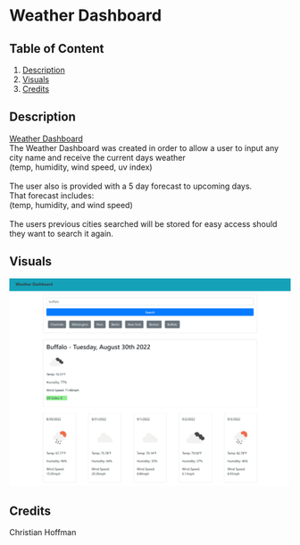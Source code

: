 # Weather Dashboard

## Table of Content
1. [Description](#description)
2. [Visuals](#visuals)
3. [Credits](#credits)

## Description
[Weather Dashboard](https://christian-hoffman.github.io/weather-dashboard/)
<br>
The Weather Dashboard was created in order to allow a user to input any city name and receive the current days weather\
(temp, humidity, wind speed, uv index)\
<br>
The user also is provided with a 5 day forecast to upcoming days.\
That forecast includes:\
(temp, humidity, and wind speed)\
<br>
The users previous cities searched will be stored for easy access should they want to search it again.


## Visuals
![Weather Dashboard](./images/weather-dashboard-pic-readme.png)

## Credits
Christian Hoffman